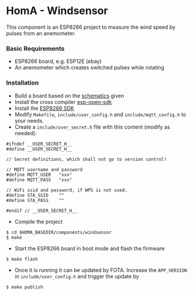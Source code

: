 # HomA - Windsensor
This component is an ESP8266 project to measure the wind speed by pulses from an anemometer. 

### Basic Requirements
* ESP8266 board, e.g. ESP12E (ebay)
* An anemometer which creates switched pulses while rotating

### Installation
* Build a board based on the [schematics](schematics/windsensor-esp12-v002.pdf) given
* Install the cross compiler [esp-open-sdk](https://github.com/pfalcon/esp-open-sdk)
* Install the [ESP8266 SDK](https://github.com/espressif/ESP8266_NONOS_SDK)
* Modify ```Makefile```, ```include/user_config.h``` and ```include/mqtt_config.h``` to your needs.
* Create a ```include/user_secret.h``` file with this content (modify as needed):
```none
#ifndef __USER_SECRET_H__
#define __USER_SECRET_H__

// Secret definitions, which shall not go to version control!

// MQTT username and password
#define MQTT_USER	"xxx"
#define MQTT_PASS	"xxx"

// WiFi ssid and password, if WPS is not used.
#define STA_SSID	""
#define STA_PASS	""

#endif // __USER_SECRET_H__

```
* Compile the project
```none
$ cd $HOMA_BASEDIR/components/windsensor
$ make
```
* Start the ESP8266 board in boot mode and flash the firmware
```none
$ make flash
```
* Once it is running it can be updated by FOTA. Increase the ```APP_VERSION``` in ```include/user_config.h``` and trigger the update by
```none
$ make publish
```

